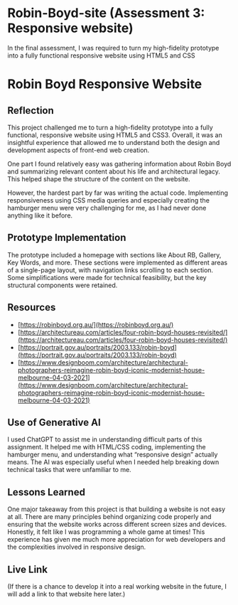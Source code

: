 # Robin-Boyd-site (Assessment 3: Responsive website)
In the final assessment, I was required to turn my high-fidelity prototype into a fully functional responsive website using HTML5 and CSS
# Robin Boyd Responsive Website

## Reflection

This project challenged me to turn a high-fidelity prototype into a fully functional, responsive website using HTML5 and CSS3. Overall, it was an insightful experience that allowed me to understand both the design and development aspects of front-end web creation.

One part I found relatively easy was gathering information about Robin Boyd and summarizing relevant content about his life and architectural legacy. This helped shape the structure of the content on the website.

However, the hardest part by far was writing the actual code. Implementing responsiveness using CSS media queries and especially creating the hamburger menu were very challenging for me, as I had never done anything like it before.

## Prototype Implementation

The prototype included a homepage with sections like About RB, Gallery, Key Words, and more. These sections were implemented as different areas of a single-page layout, with navigation links scrolling to each section. Some simplifications were made for technical feasibility, but the key structural components were retained.

## Resources

- [https://robinboyd.org.au/](https://robinboyd.org.au/)
- [https://architectureau.com/articles/four-robin-boyd-houses-revisited/](https://architectureau.com/articles/four-robin-boyd-houses-revisited/)
- [https://portrait.gov.au/portraits/2003.133/robin-boyd](https://portrait.gov.au/portraits/2003.133/robin-boyd)
- [https://www.designboom.com/architecture/architectural-photographers-reimagine-robin-boyd-iconic-modernist-house-melbourne-04-03-2021](https://www.designboom.com/architecture/architectural-photographers-reimagine-robin-boyd-iconic-modernist-house-melbourne-04-03-2021)

## Use of Generative AI

I used ChatGPT to assist me in understanding difficult parts of this assignment. It helped me with HTML/CSS coding, implementing the hamburger menu, and understanding what “responsive design” actually means. The AI was especially useful when I needed help breaking down technical tasks that were unfamiliar to me.

## Lessons Learned

One major takeaway from this project is that building a website is not easy at all. There are many principles behind organizing code properly and ensuring that the website works across different screen sizes and devices. Honestly, it felt like I was programming a whole game at times! This experience has given me much more appreciation for web developers and the complexities involved in responsive design.

## Live Link

(If there is a chance to develop it into a real working website in the future, I will add a link to that website here later.)
